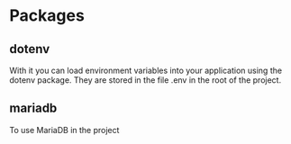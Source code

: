 # Packages

## dotenv

With it you can load environment variables into your application using the dotenv package. They are stored in the file .env in the root of the project.

## mariadb

To use MariaDB in the project

